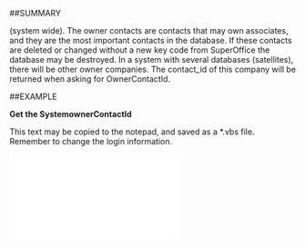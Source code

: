 

##SUMMARY


 (system wide). The owner contacts are contacts that may own associates, and they are the most important contacts in the database. If these contacts are deleted or changed without a new key code from SuperOffice the database may be destroyed. In a system with several databases (satellites), there will be other owner companies. The contact_id of this company will be returned when asking for OwnerContactId.



##EXAMPLE

**Get the SystemownerContactId**

This text may be copied to the notepad, and saved as a *.vbs file. Remember to change the login information.

![](../../Examples/vbs/Database.SystemOwnerContactId.vbs.txt)





